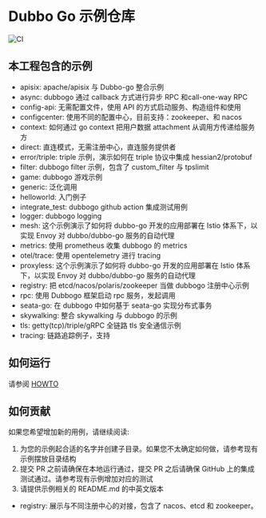 # Dubbo Go 示例仓库

![CI](https://github.com/apache/dubbo-go-samples/workflows/CI/badge.svg)

## 本工程包含的示例

* apisix: apache/apisix 与 Dubbo-go 整合示例
* async: dubbogo 通过 callback 方式进行异步 RPC 和call-one-way RPC
* config-api: 无需配置文件，使用 API 的方式启动服务、构造组件和使用
* configcenter: 使用不同的配置中心，目前支持：zookeeper、和 nacos
* context: 如何通过 go context  把用户数据 attachment 从调用方传递给服务方
* direct: 直连模式，无需注册中心，直连服务提供者
* error/triple: triple 示例，演示如何在 triple 协议中集成 hessian2/protobuf
* filter: dubbogo filter 示例，包含了 custom_filter 与 tpslimit
* game: dubbogo 游戏示例
* generic: 泛化调用
* helloworld: 入门例子
* integrate_test: dubbogo github action 集成测试用例
* logger: dubbogo logging
* mesh: 这个示例演示了如何将 dubbo-go 开发的应用部署在 Istio 体系下，以实现 Envoy 对 dubbo/dubbo-go 服务的自动代理
* metrics: 使用 prometheus 收集 dubbogo 的 metrics
* otel/trace: 使用 opentelemetry 进行 tracing
* proxyless: 这个示例演示了如何将 dubbo-go 开发的应用部署在 Istio 体系下，以实现 Envoy 对 dubbo/dubbo-go 服务的自动代理
* registry: 把 etcd/nacos/polaris/zookeeper 当做 dubbogo 注册中心示例
* rpc: 使用 Dubbogo 框架启动 rpc 服务，发起调用
* seata-go:  在 dubbogo 中如何基于 seata-go 实现分布式事务
* skywalking: 整合 skywalking 与 dubbogo 的示例
* tls: getty(tcp)/triple/gRPC 全链路 tls 安全通信示例
* tracing: 链路追踪例子，支持


## 如何运行

请参阅 [HOWTO](HOWTO_zh.md)

## 如何贡献

如果您希望增加新的用例，请继续阅读:

1. 为您的示例起合适的名字并创建子目录。如果您不太确定如何做，请参考现有示例摆放目录结构
2. 提交 PR 之前请确保在本地运行通过，提交 PR 之后请确保 GitHub 上的集成测试通过。请参考现有示例增加对应的测试
3. 请提供示例相关的 README.md 的中英文版本
* registry: 展示与不同注册中心的对接，包含了 nacos、etcd 和 zookeeper。
